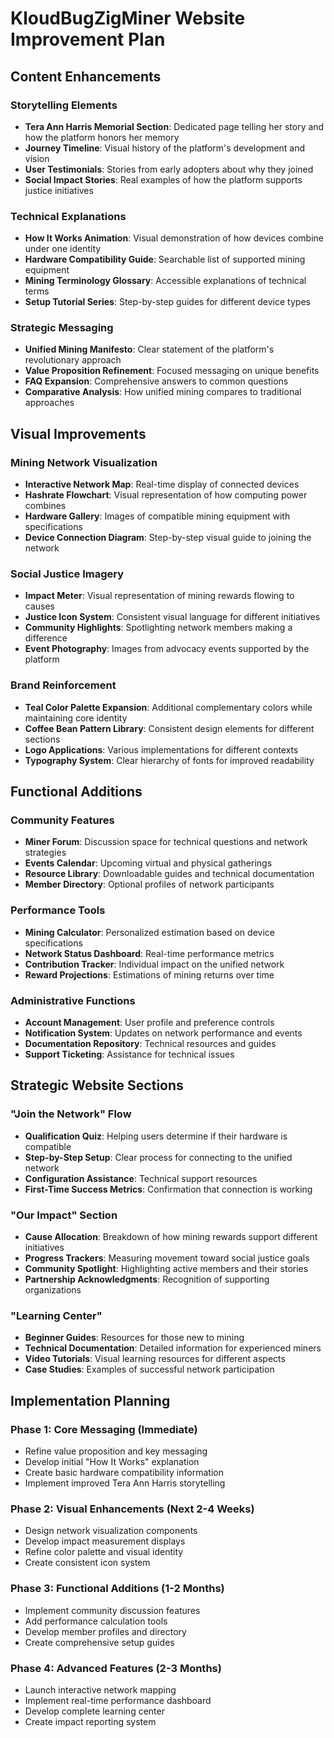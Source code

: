 # KloudBugZigMiner Website Improvement Plan

## Content Enhancements

### Storytelling Elements
- **Tera Ann Harris Memorial Section**: Dedicated page telling her story and how the platform honors her memory
- **Journey Timeline**: Visual history of the platform's development and vision
- **User Testimonials**: Stories from early adopters about why they joined
- **Social Impact Stories**: Real examples of how the platform supports justice initiatives

### Technical Explanations
- **How It Works Animation**: Visual demonstration of how devices combine under one identity
- **Hardware Compatibility Guide**: Searchable list of supported mining equipment
- **Mining Terminology Glossary**: Accessible explanations of technical terms
- **Setup Tutorial Series**: Step-by-step guides for different device types

### Strategic Messaging
- **Unified Mining Manifesto**: Clear statement of the platform's revolutionary approach
- **Value Proposition Refinement**: Focused messaging on unique benefits
- **FAQ Expansion**: Comprehensive answers to common questions
- **Comparative Analysis**: How unified mining compares to traditional approaches

## Visual Improvements

### Mining Network Visualization
- **Interactive Network Map**: Real-time display of connected devices
- **Hashrate Flowchart**: Visual representation of how computing power combines
- **Hardware Gallery**: Images of compatible mining equipment with specifications
- **Device Connection Diagram**: Step-by-step visual guide to joining the network

### Social Justice Imagery
- **Impact Meter**: Visual representation of mining rewards flowing to causes
- **Justice Icon System**: Consistent visual language for different initiatives
- **Community Highlights**: Spotlighting network members making a difference
- **Event Photography**: Images from advocacy events supported by the platform

### Brand Reinforcement
- **Teal Color Palette Expansion**: Additional complementary colors while maintaining core identity
- **Coffee Bean Pattern Library**: Consistent design elements for different sections
- **Logo Applications**: Various implementations for different contexts
- **Typography System**: Clear hierarchy of fonts for improved readability

## Functional Additions

### Community Features
- **Miner Forum**: Discussion space for technical questions and network strategies
- **Events Calendar**: Upcoming virtual and physical gatherings
- **Resource Library**: Downloadable guides and technical documentation
- **Member Directory**: Optional profiles of network participants

### Performance Tools
- **Mining Calculator**: Personalized estimation based on device specifications
- **Network Status Dashboard**: Real-time performance metrics
- **Contribution Tracker**: Individual impact on the unified network
- **Reward Projections**: Estimations of mining returns over time

### Administrative Functions
- **Account Management**: User profile and preference controls
- **Notification System**: Updates on network performance and events
- **Documentation Repository**: Technical resources and guides
- **Support Ticketing**: Assistance for technical issues

## Strategic Website Sections

### "Join the Network" Flow
- **Qualification Quiz**: Helping users determine if their hardware is compatible
- **Step-by-Step Setup**: Clear process for connecting to the unified network
- **Configuration Assistance**: Technical support resources
- **First-Time Success Metrics**: Confirmation that connection is working

### "Our Impact" Section
- **Cause Allocation**: Breakdown of how mining rewards support different initiatives
- **Progress Trackers**: Measuring movement toward social justice goals
- **Community Spotlight**: Highlighting active members and their stories
- **Partnership Acknowledgments**: Recognition of supporting organizations

### "Learning Center"
- **Beginner Guides**: Resources for those new to mining
- **Technical Documentation**: Detailed information for experienced miners
- **Video Tutorials**: Visual learning resources for different aspects
- **Case Studies**: Examples of successful network participation

## Implementation Planning

### Phase 1: Core Messaging (Immediate)
- Refine value proposition and key messaging
- Develop initial "How It Works" explanation
- Create basic hardware compatibility information
- Implement improved Tera Ann Harris storytelling

### Phase 2: Visual Enhancements (Next 2-4 Weeks)
- Design network visualization components
- Develop impact measurement displays
- Refine color palette and visual identity
- Create consistent icon system

### Phase 3: Functional Additions (1-2 Months)
- Implement community discussion features
- Add performance calculation tools
- Develop member profiles and directory
- Create comprehensive setup guides

### Phase 4: Advanced Features (2-3 Months)
- Launch interactive network mapping
- Implement real-time performance dashboard
- Develop complete learning center
- Create impact reporting system